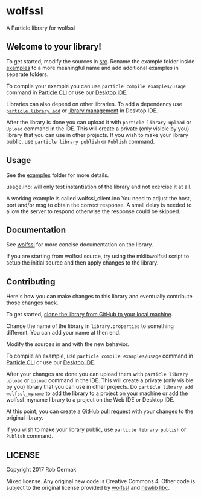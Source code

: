 # wolfssl

A Particle library for wolfssl

## Welcome to your library!

To get started, modify the sources in [src](src). Rename the example folder inside [examples](examples) to a more meaningful name and add additional examples in separate folders.

To compile your example you can use `particle compile examples/usage` command in [Particle CLI](https://docs.particle.io/guide/tools-and-features/cli#update-your-device-remotely) or use our [Desktop IDE](https://docs.particle.io/guide/tools-and-features/dev/#compiling-code).

Libraries can also depend on other libraries. To add a dependency use [`particle library add`](https://docs.particle.io/guide/tools-and-features/cli#adding-a-library) or [library management](https://docs.particle.io/guide/tools-and-features/dev/#managing-libraries) in Desktop IDE.

After the library is done you can upload it with `particle library upload` or `Upload` command in the IDE. This will create a private (only visible by you) library that you can use in other projects. If you wish to make your library public, use `particle library publish` or `Publish` command.

## Usage

See the [examples](examples) folder for more details.

usage.ino: will only test instantiation of the library and not
exercise it at all.

A working example is called wolfssl_client.ino  You need to adjust the 
host, port and/or msg to obtain the correct response.  A small delay
is needed to allow the server to respond otherwise the response could
be skipped.

## Documentation

See [wolfssl](https://www.wolfssl.com) for more concise documentation
on the library.

If you are starting from wolfssl source, try using the mklibwolfssl script
to setup the initial source and then apply changes to the library.

## Contributing

Here's how you can make changes to this library and eventually contribute those changes back.

To get started, [clone the library from GitHub to your local machine](https://help.github.com/articles/cloning-a-repository/).

Change the name of the library in `library.properties` to something different. You can add your name at then end.

Modify the sources in <src> and <examples> with the new behavior.

To compile an example, use `particle compile examples/usage` command in [Particle CLI](https://docs.particle.io/guide/tools-and-features/cli#update-your-device-remotely) or use our [Desktop IDE](https://docs.particle.io/guide/tools-and-features/dev/#compiling-code).

After your changes are done you can upload them with
`particle library upload` or `Upload` command in the IDE. This will
create a private (only visible by you) library that you can use in
other projects. Do `particle library add wolfssl_myname` to add the
library to a project on your machine or add the wolfssl_myname library
to a project on the Web IDE or Desktop IDE.

At this point, you can create a
[GitHub pull request](https://help.github.com/articles/about-pull-requests/)
with your changes to the original library. 

If you wish to make your library public, use `particle library publish`
or `Publish` command.

## LICENSE
Copyright 2017 Rob Cermak

Mixed license.  Any original new code is Creative Commons 4.  Other
code is subject to the original license provided by
[wolfssl](https://www.wolfssl.com) and
[newlib libc](https://sourceware.org/newlib/).
